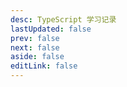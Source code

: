 ```yaml
---
desc: TypeScript 学习记录
lastUpdated: false
prev: false
next: false
aside: false
editLink: false
---
```


<SummaryPage path="/前端知识/TypeScript/" :desc="$frontmatter.desc"></SummaryPage>
